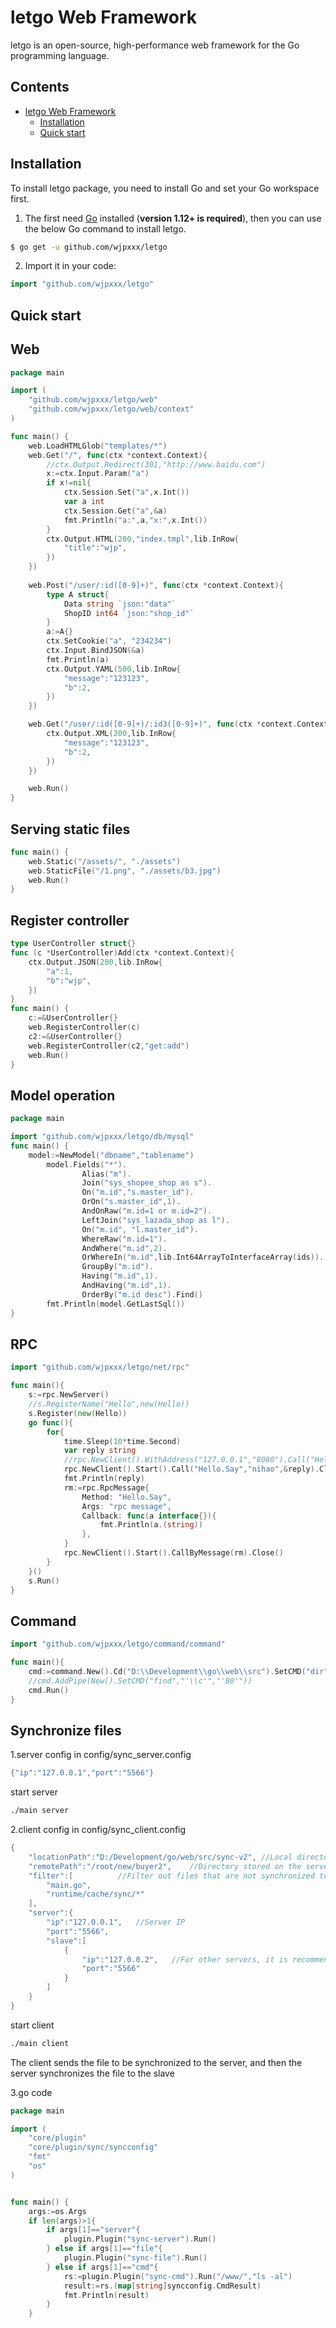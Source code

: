 # letgo Web Framework

letgo is an open-source, high-performance web framework for the Go programming language.

## Contents

- [letgo Web Framework](#letgo-web-framework)
  - [Installation](#installation)
  - [Quick start](#quick-start)

## Installation

To install letgo package, you need to install Go and set your Go workspace first.

1. The first need [Go](https://golang.org/) installed (**version 1.12+ is required**), then you can use the below Go command to install letgo.

```sh
$ go get -u github.com/wjpxxx/letgo
```

2. Import it in your code:

```go
import "github.com/wjpxxx/letgo"
```
## Quick start

## Web

```go
package main

import (
    "github.com/wjpxxx/letgo/web"
    "github.com/wjpxxx/letgo/web/context"
)

func main() {
	web.LoadHTMLGlob("templates/*")
	web.Get("/", func(ctx *context.Context){
		//ctx.Output.Redirect(301,"http://www.baidu.com")
		x:=ctx.Input.Param("a")
		if x!=nil{
			ctx.Session.Set("a",x.Int())
			var a int
			ctx.Session.Get("a",&a)
			fmt.Println("a:",a,"x:",x.Int())
		}
		ctx.Output.HTML(200,"index.tmpl",lib.InRow{
			"title":"wjp",
		})
	})
	
	web.Post("/user/:id([0-9]+)", func(ctx *context.Context){
		type A struct{
			Data string `json:"data"`
			ShopID int64 `json:"shop_id"`
		}
		a:=A{}
		ctx.SetCookie("a", "234234")
		ctx.Input.BindJSON(&a)
		fmt.Println(a)
		ctx.Output.YAML(500,lib.InRow{
			"message":"123123",
			"b":2,
		})
	})

	web.Get("/user/:id([0-9]+)/:id3([0-9]+)", func(ctx *context.Context){
		ctx.Output.XML(200,lib.InRow{
			"message":"123123",
			"b":2,
		})
	})

	web.Run()
}
```

## Serving static files

```go
func main() {
	web.Static("/assets/", "./assets")
	web.StaticFile("/1.png", "./assets/b3.jpg")
	web.Run()
}
```

## Register controller

```go
type UserController struct{}
func (c *UserController)Add(ctx *context.Context){
	ctx.Output.JSON(200,lib.InRow{
		"a":1,
		"b":"wjp",
	})
}
func main() {
	c:=&UserController{}
	web.RegisterController(c)
	c2:=&UserController{}
	web.RegisterController(c2,"get:add")
	web.Run()
}
```

## Model operation

```go
package main

import "github.com/wjpxxx/letgo/db/mysql"
func main() {
    model:=NewModel("dbname","tablename")
        model.Fields("*").
                Alias("m").
                Join("sys_shopee_shop as s").
                On("m.id","s.master_id").
                OrOn("s.master_id",1).
                AndOnRaw("m.id=1 or m.id=2").
                LeftJoin("sys_lazada_shop as l").
                On("m.id", "l.master_id").
                WhereRaw("m.id=1").
                AndWhere("m.id",2).
                OrWhereIn("m.id",lib.Int64ArrayToInterfaceArray(ids)).
                GroupBy("m.id").
                Having("m.id",1).
                AndHaving("m.id",1).
                OrderBy("m.id desc").Find()
        fmt.Println(model.GetLastSql())
}
```

## RPC

```go
import "github.com/wjpxxx/letgo/net/rpc"

func main(){
	s:=rpc.NewServer()
	//s.RegisterName("Hello",new(Hello))
	s.Register(new(Hello))
	go func(){
		for{
			time.Sleep(10*time.Second)
			var reply string
			//rpc.NewClient().WithAddress("127.0.0.1","8080").Call("Hello.Say","nihao",&reply).Close()
			rpc.NewClient().Start().Call("Hello.Say","nihao",&reply).Close()
			fmt.Println(reply)
			rm:=rpc.RpcMessage{
				Method: "Hello.Say",
				Args: "rpc message",
				Callback: func(a interface{}){
					fmt.Println(a.(string))
				},
			}
			rpc.NewClient().Start().CallByMessage(rm).Close()
		}
	}()
	s.Run()
}
```

## Command

```go
import "github.com/wjpxxx/letgo/command/command"

func main(){
	cmd:=command.New().Cd("D:\\Development\\go\\web\\src").SetCMD("dir")
	//cmd.AddPipe(New().SetCMD("find","'\\c'","'80'"))
	cmd.Run()
}
```

## Synchronize files

1.server config in config/sync_server.config

```go
{"ip":"127.0.0.1","port":"5566"}
```
start server

```sh
./main server
```

2.client config in config/sync_client.config

```go
{
    "locationPath":"D:/Development/go/web/src/sync-v2", //Local directory to be synchronized
    "remotePath":"/root/new/buyer2",	//Directory stored on the server
    "filter":[			//Filter out files that are not synchronized to the server
        "main.go",
        "runtime/cache/sync/*"
    ],
    "server":{
        "ip":"127.0.0.1",	//Server IP
        "port":"5566",
        "slave":[
            {
                "ip":"127.0.0.2",	//For other servers, it is recommended to be in the same LAN as the server
                "port":"5566"
            }
        ]
    }
}
```
start client

```sh
./main client
```

The client sends the file to be synchronized to the server, and then the server synchronizes the file to the slave

3.go code

```go
package main

import (
	"core/plugin"
	"core/plugin/sync/syncconfig"
	"fmt"
	"os"
)


func main() {
	args:=os.Args
	if len(args)>1{
		if args[1]=="server"{
			plugin.Plugin("sync-server").Run()
		} else if args[1]=="file"{
			plugin.Plugin("sync-file").Run()
		} else if args[1]=="cmd"{
			rs:=plugin.Plugin("sync-cmd").Run("/www/","ls -al")
			result:=rs.(map[string]syncconfig.CmdResult)
			fmt.Println(result)
		}
	}
```

